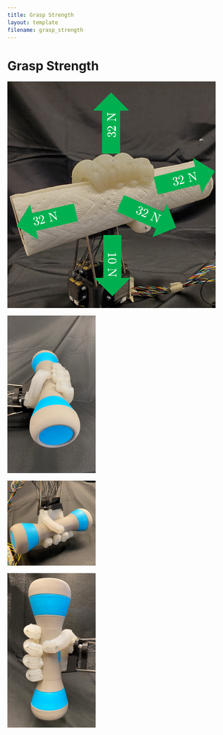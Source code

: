 ```yaml
---
title: Grasp Strength
layout: template
filename: grasp_strength
--- 
```


# Grasp Strength

![GraspingStrength](./images/GraspingStrength/GraspingStrength.PNG)

![dumbell](./images/poses/dumbell.PNG)

![Dumbbell2](./images/poses/Dumbbell2.PNG)

![Dumbbell3](./images/poses/Dumbbell3.PNG)